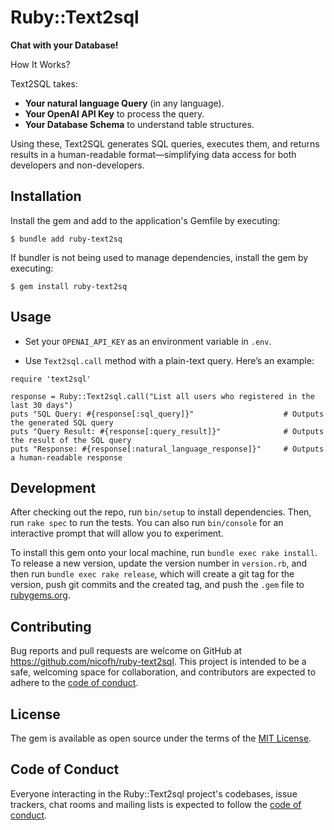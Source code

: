 # Ruby::Text2sql

**Chat with your Database!**

How It Works?

Text2SQL takes:
- **Your natural language Query** (in any language).
- **Your OpenAI API Key** to process the query.
- **Your Database Schema** to understand table structures.

Using these, Text2SQL generates SQL queries, executes them, and returns results in a human-readable format—simplifying data access for both developers and non-developers.

## Installation

Install the gem and add to the application's Gemfile by executing:

    $ bundle add ruby-text2sq

If bundler is not being used to manage dependencies, install the gem by executing:

    $ gem install ruby-text2sq

## Usage

- Set your `OPENAI_API_KEY` as an environment variable in `.env`.

- Use `Text2sql.call` method with a plain-text query. Here’s an example:
```
require 'text2sql'

response = Ruby::Text2sql.call("List all users who registered in the last 30 days")
puts "SQL Query: #{response[:sql_query]}"                    # Outputs the generated SQL query
puts "Query Result: #{response[:query_result]}"              # Outputs the result of the SQL query
puts "Response: #{response[:natural_language_response]}"     # Outputs a human-readable response
```

## Development

After checking out the repo, run `bin/setup` to install dependencies. Then, run `rake spec` to run the tests. You can also run `bin/console` for an interactive prompt that will allow you to experiment.

To install this gem onto your local machine, run `bundle exec rake install`. To release a new version, update the version number in `version.rb`, and then run `bundle exec rake release`, which will create a git tag for the version, push git commits and the created tag, and push the `.gem` file to [rubygems.org](https://rubygems.org).

## Contributing

Bug reports and pull requests are welcome on GitHub at https://github.com/nicofh/ruby-text2sql. This project is intended to be a safe, welcoming space for collaboration, and contributors are expected to adhere to the [code of conduct](https://github.com/nicofh/ruby-text2sql/blob/master/CODE_OF_CONDUCT.md).

## License

The gem is available as open source under the terms of the [MIT License](https://opensource.org/licenses/MIT).

## Code of Conduct

Everyone interacting in the Ruby::Text2sql project's codebases, issue trackers, chat rooms and mailing lists is expected to follow the [code of conduct](https://github.com/nicofh/ruby-text2sql/blob/master/CODE_OF_CONDUCT.md).
